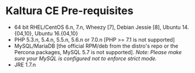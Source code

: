 # Kaltura CE Pre-requisites
* 64 bit RHEL/CentOS 6.n, 7.n, Wheezy [7], Debian Jessie [8], Ubuntu 14.{04,10}, Ubuntu 16.{04,10}
* PHP 5.3.n, 5.4.n, 5.5.n, 5.6.n or 7.0.n [PHP >= 7.1 is not supported]
* MySQL/MariaDB [the official RPM/deb from the distro's repo or the Percona packages, MySQL 5.7 is not supported]. 
	*Note: Please make sure your MySQL is configured not to enforce strict mode.*
* JRE 1.7.n
